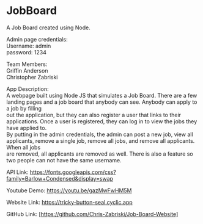# JobBoard

A Job Board created using Node.

Admin page credentials:\
Username: admin\
password: 1234

Team Members:\
Griffin Anderson \
Christopher Zabriski

App Description:\
A webpage built using Node JS that simulates a Job Board. There are a few landing pages and a job board that anybody can see. Anybody can apply to a job by filling\
out the application, but they can also register a user that links to their applications. Once a user is registered, they can log in to view the jobs they have applied to.\
By putting in the admin credentials, the admin can post a new job, view all applicants, remove a single job, remove all jobs, and remove all applicants. When all jobs\
are removed, all applicants are removed as well. There is also a feature so two people can not have the same username.

API Link: https://fonts.googleapis.com/css?family=Barlow+Condensed&display=swap

Youtube Demo: https://youtu.be/gazMwFwHM5M

Website Link: https://tricky-button-seal.cyclic.app

GitHub Link: [https://github.com/Chris-Zabriski/Job-Board-Website]
